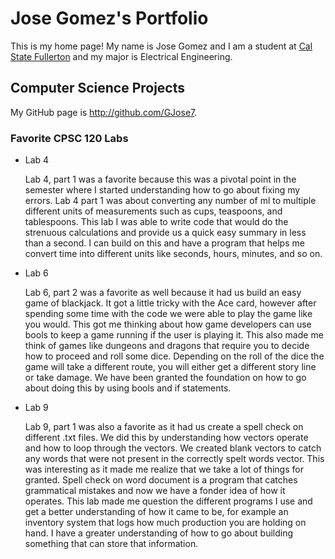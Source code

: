 # Jose Gomez's Portfolio

This is my home page! My name is Jose Gomez and I am a student at [Cal State Fullerton](http://www.fullerton.edu/) and my major is Electrical Engineering.

## Computer Science Projects

My GitHub page is http://github.com/GJose7.

### Favorite CPSC 120 Labs

* Lab 4
    
    Lab 4, part 1 was a favorite because this was a pivotal point in the semester where I started understanding how to go about fixing my errors. Lab 4 part 1 was about converting any number of ml to multiple different units of measurements such as cups, teaspoons, and tablespoons. This lab I was able to write code that would do the strenuous calculations and provide us a quick easy summary in less than a second. I can build on this and have a program that helps me convert time into different units like seconds, hours, minutes, and so on. 
 
* Lab 6
    
    Lab 6, part 2 was a favorite as well because it had us build an easy game of blackjack. It got a little tricky with the Ace card, however after spending some time with the code we were able to play the game like you would. This got me thinking about how game developers can use bools to keep a game running if the user is playing it. This also made me think of games like dungeons and dragons that require you to decide how to proceed and roll some dice. Depending on the roll of the dice the game will take a different route, you will either get a different story line or take damage. We have been granted the foundation on how to go about doing this by using bools and if statements.  

* Lab 9

    Lab 9, part 1 was also a favorite as it had us create a spell check on different .txt files. We did this by understanding how vectors operate and how to loop through the vectors. We created blank vectors to catch any words that were not present in the correctly spelt words vector. This was interesting as it made me realize that we take a lot of things for granted. Spell check on word document is a program that catches grammatical mistakes and now we have a fonder idea of how it operates. This lab made me question the different programs I use and get a better understanding of how it came to be, for example an inventory system that logs how much production you are holding on hand. I have a greater understanding of how to go about building something that can store that information. 
